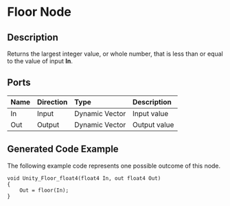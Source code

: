 # Floor Node

## Description

Returns the largest integer value, or whole number, that is less than or equal to the value of input **In**.

## Ports

| Name        | Direction           | Type  | Description |
|:------------ |:-------------|:-----|:---|
| In      | Input | Dynamic Vector | Input value |
| Out | Output      |    Dynamic Vector | Output value |

## Generated Code Example

The following example code represents one possible outcome of this node.

```
void Unity_Floor_float4(float4 In, out float4 Out)
{
    Out = floor(In);
}
```
